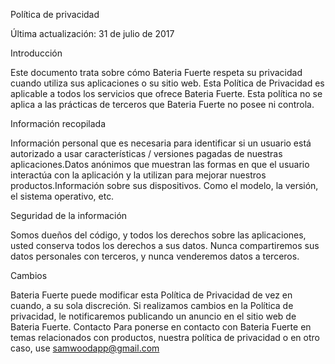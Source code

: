 Política de privacidad

Última actualización: 31 de julio de 2017

Introducción

Este documento trata sobre cómo Bateria Fuerte respeta su privacidad cuando utiliza sus aplicaciones o su sitio web. Esta Política de Privacidad es aplicable a todos los servicios que ofrece Bateria Fuerte. Esta política no se aplica a las prácticas de terceros que Bateria Fuerte no posee ni controla.

Información recopilada

Información personal que es necesaria para identificar si un usuario está autorizado a usar características / versiones pagadas de nuestras aplicaciones.Datos anónimos que muestran las formas en que el usuario interactúa con la aplicación y la utilizan para mejorar nuestros productos.Información sobre sus dispositivos. Como el modelo, la versión, el sistema operativo, etc.

Seguridad de la información

Somos dueños del código, y todos los derechos sobre las aplicaciones, usted conserva todos los derechos a sus datos. Nunca compartiremos sus datos personales con terceros, y nunca venderemos datos a terceros.

Cambios

Bateria Fuerte puede modificar esta Política de Privacidad de vez en cuando, a su sola discreción. Si realizamos cambios en la Política de privacidad, le notificaremos publicando un anuncio en el sitio web de Bateria Fuerte. Contacto Para ponerse en contacto con Bateria Fuerte en temas relacionados con productos, nuestra política de privacidad o en otro caso, use samwoodapp@gmail.com
